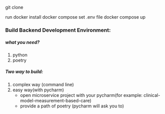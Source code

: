 git clone

run docker
install docker compose
set .env file
docker compose up

### Build Backend Development Environment:

##### what you need?

1. python
2. poetry

##### Two way to build:

1. complex way (command line)
2. easy way(with pycharm)
   - open microservice project with your pycharm(for example: clinical-model-measurement-based-care)
   - provide a path of poetry (pycharm will ask you to)

